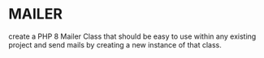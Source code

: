 # MAILER
create a PHP 8 Mailer Class that should be easy to use within any existing project and send mails by creating a new instance of that class. 
